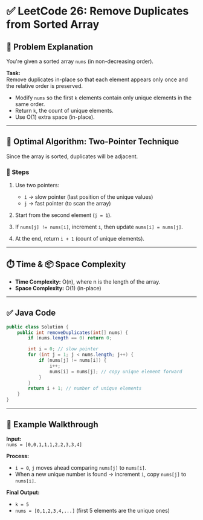 # ✅ LeetCode 26: Remove Duplicates from Sorted Array

## 📝 Problem Explanation

You're given a sorted array `nums` (in non-decreasing order).

**Task:**  
Remove duplicates in-place so that each element appears only once and the relative order is preserved.

- Modify `nums` so the first `k` elements contain only unique elements in the same order.
- Return `k`, the count of unique elements.
- Use O(1) extra space (in-place).

---

## 🧠 Optimal Algorithm: Two-Pointer Technique

Since the array is sorted, duplicates will be adjacent.

### 🔄 Steps

1. Use two pointers:
    - `i` → slow pointer (last position of the unique values)
    - `j` → fast pointer (to scan the array)

2. Start from the second element (`j = 1`).

3. If `nums[j] != nums[i]`, increment `i`, then update `nums[i] = nums[j]`.

4. At the end, return `i + 1` (count of unique elements).

---

## ⏱️ Time & 📦 Space Complexity

- **Time Complexity:** O(n), where n is the length of the array.
- **Space Complexity:** O(1) (in-place)

---

## ✅ Java Code

```java
public class Solution {
    public int removeDuplicates(int[] nums) {
        if (nums.length == 0) return 0;

        int i = 0; // slow pointer
        for (int j = 1; j < nums.length; j++) {
            if (nums[j] != nums[i]) {
                i++;
                nums[i] = nums[j]; // copy unique element forward
            }
        }
        return i + 1; // number of unique elements
    }
}
```

---

## 🧪 Example Walkthrough

**Input:**  
`nums = [0,0,1,1,1,2,2,3,3,4]`

**Process:**  
- `i = 0`, `j` moves ahead comparing `nums[j]` to `nums[i]`.
- When a new unique number is found → increment `i`, copy `nums[j]` to `nums[i]`.

**Final Output:**  
- `k = 5`
- `nums = [0,1,2,3,4,...]` (first 5 elements are the unique ones)
